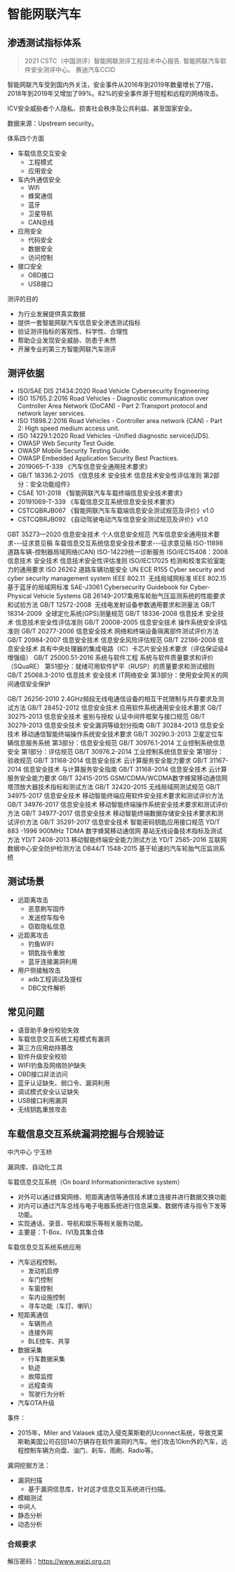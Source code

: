 # 智能网联汽车

## 渗透测试指标体系
> 2021 CSTC（中国测评）智能网联测评工程技术中心报告.
> 智能网联汽车软件安全测评中心。
> 赛迪汽车CCID

智能网联汽车受到国内外关注，安全事件从2016年到2019年数量增长了7倍，2018年到2019年又增加了99%。82%的安全事件源于短程和远程的网络攻击。

ICV安全威胁者个人隐私、损害社会秩序及公共利益、甚至国家安全。

数据来源：Upstream security。


体系四个方面
- 车载信息交互安全
  - 工程模式
  - 应用安全
- 车内外通信安全
  - Wifi
  - 蜂窝通信
  - 蓝牙
  - 卫星导航
  - CAN总线
- 应用安全
  - 代码安全
  - 数据安全
  - 访问控制
- 接口安全
  - OBD接口
  - USB接口

测评的目的
- 为行业发展提供真实数据
- 提供一套智能网联汽车信息安全渗透测试指标
- 验证测评指标的客观性、科学性、合理性
- 帮助企业发现安全威胁、防患于未然
- 开展专业的第三方智能网联汽车测评

## 测评依据

- ISO/SAE DIS 21434:2020 Road Vehicle Cybersecurity Engineering
- ISO 15765.2:2016 Road Vehicles - Diagnostic communication over Controller Area Network (DoCAN) - Part 2:Transport protocol and network layer services.
- ISO 11898.2:2016 Road Vehicles - Controller area network (CAN) - Part 2: High speed medium access unit.
- ISO 14229.1:2020 Road Vehicles -Unified diagnostic service(UDS).
- OWASP Web Security Test Guide.
- OWASP Mobile Security Testing Guide.
- OWASP Embedded Application Security Best Practices.
- 2019065-T-339 《汽车信息安全通用技术要求》
- GB/T 18336.2-2015 《信息技术 安全技术 信息技术安全性评估准则 第2部分：安全功能组件》
- CSAE 101-2018 《智能网联汽车车载终端信息安全技术要求》
- 20191069-T-339 《车载信息交互系统信息安全技术要求》
- CSTCQBRJB067 《智能网联汽车车载端信息安全测试规范及评价》v1.0
- CSTCQBRJB092 《自动驾驶电动汽车信息安全测试规范及评价》v1.0

GBT 35273—2020 信息安全技术 个人信息安全规范
汽车信息安全通用技术要求---征求意见稿
车载信息交互系统信息安全技术要求---征求意见稿
ISO-11898道路车辆-控制器局域网络(CAN)
ISO-14229统一诊断服务
ISO/IEC15408：2008信息技术 安全技术 信息技术安全性评估准则
ISO/IEC17025 检测和校准实验室能力的通用要求
ISO 26262 道路车辆功能安全
UN ECE R155 Cyber security and cyber security management system
IEEE 802.11  无线局域网标准
IEEE 802.15基于蓝牙的局域网标准
SAE-J3061 Cybersecurity Guidebook for Cyber-Physical Vehicle Systems
GB 26149-2017乘用车轮胎气压监测系统的性能要求和试验方法
GB/T 12572-2008  无线电发射设备参数通用要求和测量法
GB/T 18314-2009  全球定化系统(GPS)测量规范
GB/T 18336-2008 信息技术 安全技术 信息技术安全性评估准则
GB/T 20008-2005 信息安全技术 操作系统安全评估准则
GB/T 20277-2006 信息安全技术 网络和终端设备隔离部件测试评价方法
GB/T 20984-2007 信息安全技术 信息安全风险评估规范
GB/T 22186-2008 信息安全技术 具有中央处理器的集成电路（IC）卡芯片安全技术要求（评估保证级4增强级）
GB/T 25000.51-2016 系统与软件工程 系统与软件质量要求和评价（SQuaRE） 第51部分：就绪可用软件铲平（RUSP）的质量要求和测试细则
GB/T 25068.3-2010 信息技术 安全技术 IT网络安全 第3部分：使用安全网关的网间通信安全保护

GB/T 26256-2010 2.4GHz频段无线电通信设备的相互干扰限制与共存要求及测试方法
GB/T 28452-2012 信息安全技术 应用软件系统通用安全技术要求
GB/T 30275-2013 信息安全技术 鉴别与授权 认证中间件框架与接口规范
GB/T 30279-2013 信息安全技术 安全漏洞等级划分指南
GB/T 30284-2013 信息安全技术 移动通信智能终端操作系统安全技术要求
GB/T 30290.3-2013 卫星定位车辆信息服务系统 第3部分：信息安全规范
GB/T 30976.1-2014 工业控制系统信息安全 第1部分：评估规范
GB/T 30976.2-2014 工业控制系统信息安全 第1部分：验收规范
GB/T 31168-2014 信息安全技术 云计算服务安全能力要求
GB/T 31167-2014 信息安全技术 与计算服务安全指南
GB/T 31168-2014 信息安全技术 云计算服务安全能力要求
GB/T 32415-2015 GSM/CDMA/WCDMA数字蜂窝移动通信网塔顶放大器技术指标和测试方法
GB/T 32420-2015 无线局域网测试规范
GB/T 34975-2017 信息安全技术 移动智能终端应用软件安全技术要求和测试评价方法
GB/T 34976-2017 信息安全技术 移动智能终端操作系统安全技术要求和测试评价方法
GB/T 34977-2017 信息安全技术 移动智能终端数据存储安全技术要求和测试评价方法
GB/T 35291-2017 信息安全技术 智能密码钥匙应用接口规范
YD/T 883 -1996 900MHz TDMA 数字蜂窝移动通信网 基站无线设备技术指标及测试方法
YD/T 2408-2013 移动智能终端安全能力测试方法
YD/T 2585-2016 互联网数据中心安全防护检测方法
DB44/T 1548-2015 基于轮速的汽车轮胎气压监测系统

## 测试场景

- 远距离攻击
  - 恶意刷写固件
  - 发送控车指令
  - 窃取隐私信息
- 近距离攻击
  - 钓鱼WIFI
  - 钥匙指令重放
  - 蓝牙连接漏洞利用
- 用户侧接触攻击
  - adb工程调试及提权
  - DBC文件解析

## 常见问题
- 语音助手身份校验失效
- 车载信息交互系统工程模式有漏洞
- 第三方应用劫持篡改
- 软件升级安全校验
- WIFI钓鱼及网络防护缺失
- OBD接口非法访问
- 蓝牙认证缺失、弱口令、漏洞利用
- 调试模式安全认证缺失
- USB接口利用漏洞
- 无线钥匙重放攻击



## 车载信息交互系统漏洞挖掘与合规验证

中汽中心 宁玉桥

漏洞库、自动化工具

车载信息交互系统（On board Informationinteractive system）
- 对外可以通过蜂窝网络、短距离通信等通信技术建立连接并进行数据交换功能
- 对内可以通过汽车总线与电子电器系统进行信息采集、数据传递与指令下发等功能。
- 实现通话、录音、导航和娱乐等相关服务功能。
- 主要是：T-Box、IVI及其集合体

车载信息交互系统系统应用
- 汽车远程控制。
  - 发动机启停
  - 车门控制
  - 车窗控制
  - 车内设施控制
  - 寻车功能（车灯、喇叭）
- 短距离通信
  - 车辆热点
  - 连接外网
  - BLE控车、共享
- 数据采集
  - 行车数据采集
  - 轨迹
  - 故障监控
  - 远程查询
  - 驾驶行为分析
- 汽车OTA升级

事件：
- 2015年，Miler and Valasek 成功入侵克莱斯勒的Uconnect系统，导致克莱斯勒美国公司召回140万辆存在软件漏洞的汽车。他们攻击10km外的汽车，远程控制车辆方向盘、油门、刹车、雨刷、Radio等。

漏洞挖掘方法：
- 漏洞扫描
  - 基于漏洞信息库，针对这才信息交互系统进行扫描。
- 模糊测试
- 中间人
- 静态分析
- 动态分析


### 合规要求

解压密码：https://www.waizi.org.cn